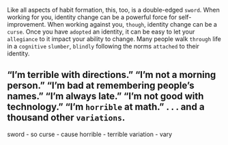 Like all aspects of habit formation, this, too, is a double-edged
`sword`. When working for you, identity change can be a powerful force
for self-improvement. When working against you, `though`, identity
change can be a `curse`. Once you have `adopted` an identity, it can be
easy to let your `allegiance` to it impact your ability to change. Many
people walk `through` life in a `cognitive` `slumber`, `blindly` following the
norms `attached` to their identity.

“I’m terrible with directions.”
“I’m not a morning person.”
“I’m bad at remembering people’s names.”
“I’m always late.”
“I’m not good with technology.”
“I’m `horrible` at math.”
. . . and a thousand other `variations`.
---
sword - so
curse - cause
horrible - terrible
variation - vary